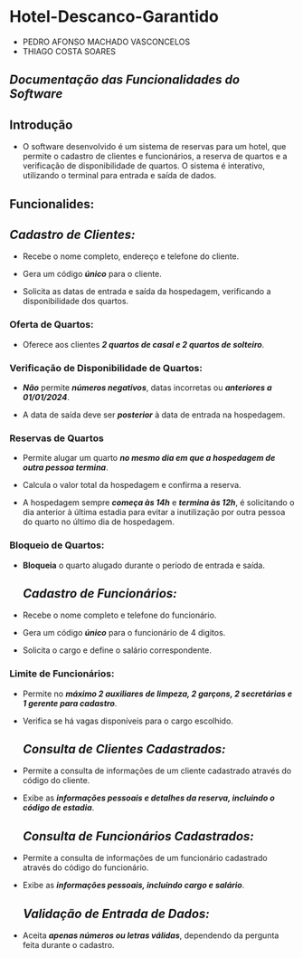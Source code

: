   # Hotel-Descanco-Garantido
- PEDRO AFONSO MACHADO VASCONCELOS
- THIAGO COSTA SOARES
## *Documentação das Funcionalidades do Software*

## Introdução
- O software desenvolvido é um sistema de reservas para um hotel, que permite o cadastro de clientes e funcionários, a reserva de quartos e a verificação de disponibilidade de quartos. O sistema é interativo, utilizando o terminal para entrada e saída de dados.

## Funcionalides:
  ## *Cadastro de Clientes:*

- Recebe o nome completo, endereço e telefone do cliente.

- Gera um código ***único*** para o cliente.

- Solicita as datas de entrada e saída da hospedagem, verificando a disponibilidade dos quartos.

### Oferta de Quartos:

- Oferece aos clientes ***2 quartos de casal e 2 quartos de solteiro***.

### Verificação de Disponibilidade de Quartos:

- ***Não*** permite ***números negativos***, datas incorretas ou ***anteriores a 01/01/2024***.

- A data de saída deve ser ***posterior*** à data de entrada na hospedagem.

### Reservas de Quartos

- Permite alugar um quarto ***no mesmo dia em que a hospedagem de outra pessoa termina***.
  
- Calcula o valor total da hospedagem e confirma a reserva.

- A hospedagem sempre ***começa às 14h*** e ***termina às 12h***, é solicitando o dia anterior à última estadia para evitar a inutilização por outra pessoa do quarto no último dia de hospedagem.

### Bloqueio de Quartos:

- **Bloqueia** o quarto alugado durante o período de entrada e saída.

   ## *Cadastro de Funcionários:*

- Recebe o nome completo e telefone do funcionário.

- Gera um código ***único*** para o funcionário de 4 digitos.

- Solicita o cargo e define o salário correspondente.

### Limite de Funcionários:

- Permite no ***máximo 2 auxiliares de limpeza, 2 garçons, 2 secretárias e 1 gerente para cadastro***.

- Verifica se há vagas disponíveis para o cargo escolhido.


  ## *Consulta de Clientes Cadastrados:*

- Permite a consulta de informações de um cliente cadastrado através do código do cliente.

- Exibe as ***informações pessoais e detalhes da reserva, incluindo o código de estadia***.


  ## *Consulta de Funcionários Cadastrados:*

- Permite a consulta de informações de um funcionário cadastrado através do código do funcionário.

- Exibe as ***informações pessoais, incluindo cargo e salário***.

  ## *Validação de Entrada de Dados:*

- Aceita ***apenas números ou letras válidas***, dependendo da pergunta feita durante o cadastro.
